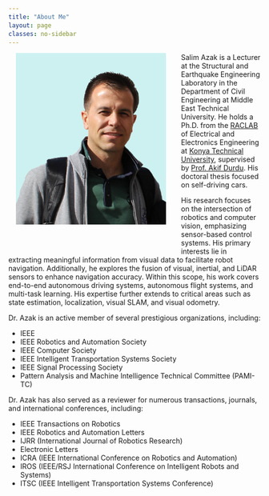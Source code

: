 ```yaml
---
title: "About Me"
layout: page
classes: no-sidebar
---
```


<img src="/images/SA2.JPG" alt="SA2" style="float: left; width: 300px; margin-left: 15px; margin-right: 30px; margin-bottom: 50px;">

<div class="text-container">
  <p>Salim Azak is a Lecturer at the Structural and Earthquake Engineering Laboratory in the Department of Civil Engineering at Middle East Technical University. He holds a Ph.D. from the <a href="https://raclab.org/">RACLAB</a> of Electrical and Electronics Engineering at <a href="https://www.ktun.edu.tr/en/Universite/AnaSayfa">Konya Technical University</a>, supervised by <a href="https://ktun.edu.tr/tr/Universite/PersonelBilgi?prsnl=Lf2Y6O7yzgev56OW8aYYhFJ8fVJTwu9EnIcMFc5Oynw%3D">Prof. Akif Durdu</a>. His doctoral thesis focused on self-driving cars.</p>

  <p>His research focuses on the intersection of robotics and computer vision, emphasizing sensor-based control systems. His primary interests lie in extracting meaningful information from visual data to facilitate robot navigation. Additionally, he explores the fusion of visual, inertial, and LiDAR sensors to enhance navigation accuracy. Within this scope, his work covers end-to-end autonomous driving systems, autonomous flight systems, and multi-task learning. His expertise further extends to critical areas such as state estimation, localization, visual SLAM, and visual odometry.</p>

  <p>Dr. Azak is an active member of several prestigious organizations, including:</p>
  <ul>
    <li>IEEE</li>
    <li>IEEE Robotics and Automation Society</li>
    <li>IEEE Computer Society</li>
    <li>IEEE Intelligent Transportation Systems Society</li>
    <li>IEEE Signal Processing Society</li>
    <li>Pattern Analysis and Machine Intelligence Technical Committee (PAMI-TC)</li>
  </ul>

  <p>Dr. Azak has also served as a reviewer for numerous transactions, journals, and international conferences, including:</p>
  <ul>
    <li>IEEE Transactions on Robotics</li>
    <li>IEEE Robotics and Automation Letters</li>
    <li>IJRR (International Journal of Robotics Research)</li>
    <li>Electronic Letters</li>
    <li>ICRA (IEEE International Conference on Robotics and Automation)</li>
    <li>IROS (IEEE/RSJ International Conference on Intelligent Robots and Systems)</li>
    <li>ITSC (IEEE Intelligent Transportation Systems Conference)</li>
  </ul>
</div>


